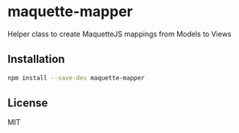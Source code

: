 # maquette-mapper

Helper class to create MaquetteJS mappings from Models to Views

## Installation
```sh
npm install --save-dev maquette-mapper
```

## License

MIT
